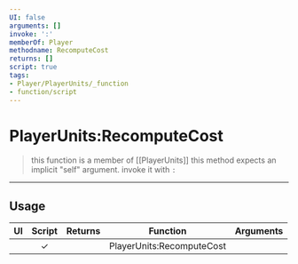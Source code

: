 ```yaml
---
UI: false
arguments: []
invoke: ':'
memberOf: Player
methodname: RecomputeCost
returns: []
script: true
tags:
- Player/PlayerUnits/_function
- function/script
---
```

# PlayerUnits:RecomputeCost
> this function is a member of [[PlayerUnits]]
> this method expects an implicit "self" argument. invoke it with `:`
-----
## Usage
|  UI | Script | Returns | Function | Arguments |
|:---:|:------:|-------:|:--------:|:---------|
| |✓||PlayerUnits:RecomputeCost||
